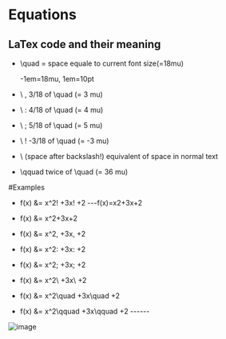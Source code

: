 # Equations 

## LaTex code and their meaning
- \quad = space equale to current font size(=18mu)

    -1em=18mu, 1em=10pt
    
- \ ,	3/18 of \quad (= 3 mu)

- \ :	4/18 of \quad (= 4 mu)

- \ ;	5/18 of \quad (= 5 mu)

- \ !	-3/18 of \quad (= -3 mu)

- \ (space after backslash!)	equivalent of space in normal text

- \qquad	twice of \quad (= 36 mu)

#Examples

- f(x) &= x^2\! +3x\! +2              ---f(x)=x2+3x+2

- f(x) &= x^2+3x+2                         

- f(x) &= x^2\, +3x\, +2                   

- f(x) &= x^2\: +3x\: +2                   

- f(x) &= x^2\; +3x\; +2                   

- f(x) &= x^2\ +3x\ +2                     

- f(x) &= x^2\quad +3x\quad +2             

- f(x) &= x^2\qquad +3x\qquad +2             ------

![image](https://user-images.githubusercontent.com/95879150/203902867-caf68c13-20a8-43fd-942d-c9c7b22739be.png)






